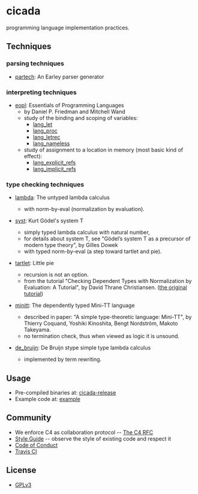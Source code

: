 # cicada

programming language implementation practices.

## Techniques

### parsing techniques

- [partech](https://github.com/xieyuheng/cicada/tree/master/src/main/scala/xieyuheng/partech):
  An Earley parser generator

### interpreting techniques

- [eopl](https://github.com/xieyuheng/cicada/tree/master/src/main/scala/xieyuheng/eopl):
  Essentials of Programming Languages
  - by Daniel P. Friedman and Mitchell Wand
  - study of the binding and scoping of variables:
    - [lang_let](https://github.com/xieyuheng/cicada/tree/master/src/main/scala/xieyuheng/eopl/lang_let)
    - [lang_proc](https://github.com/xieyuheng/cicada/tree/master/src/main/scala/xieyuheng/eopl/lang_proc)
    - [lang_letrec](https://github.com/xieyuheng/cicada/tree/master/src/main/scala/xieyuheng/eopl/lang_letrec)
    - [lang_nameless](https://github.com/xieyuheng/cicada/tree/master/src/main/scala/xieyuheng/eopl/lang_nameless)
  - study of assignment to a location in memory (most basic kind of effect):
    - [lang_explicit_refs](https://github.com/xieyuheng/cicada/tree/master/src/main/scala/xieyuheng/eopl/lang_explicit_refs)
    - [lang_implicit_refs](https://github.com/xieyuheng/cicada/tree/master/src/main/scala/xieyuheng/eopl/lang_implicit_refs)

### type checking techniques

- [lambda](https://github.com/xieyuheng/cicada/tree/master/src/main/scala/xieyuheng/lambda):
  The untyped lambda calculus
  - with norm-by-eval (normalization by evaluation).

- [syst](https://github.com/xieyuheng/cicada/tree/master/src/main/scala/xieyuheng/syst):
  Kurt Gödel's system T
  - simply typed lambda calculus with natural number,
  - for details about system T, see "Gödel’s system T as a precursor of modern type theory", by Gilles Dowek
  - with typed norm-by-eval (a step toward tartlet and pie).

- [tartlet](https://github.com/xieyuheng/cicada/tree/master/src/main/scala/xieyuheng/tartlet):
  Little pie
  - recursion is not an option.
  - from the tutorial "Checking Dependent Types with Normalization by Evaluation: A Tutorial",
    by David Thrane Christiansen.
    ([the original tutorial](http://davidchristiansen.dk/tutorials/nbe))

- [minitt](https://github.com/xieyuheng/cicada/tree/master/src/main/scala/xieyuheng/minitt):
  The dependently typed Mini-TT language
  - described in paper: "A simple type-theoretic language: Mini-TT",
    by Thierry Coquand, Yoshiki Kinoshita, Bengt Nordström, Makoto Takeyama.
  - no termination check, thus when viewed as logic it is unsound.

- [de_bruijn](https://github.com/xieyuheng/cicada/tree/master/src/main/scala/xieyuheng/de_bruijn):
  De Bruijn stype simple type lambda calculus
  - implemented by term rewriting.

## Usage

- Pre-compiled binaries at: [cicada-release](https://github.com/xieyuheng/cicada-release)
- Example code at: [example](https://github.com/xieyuheng/cicada/tree/master/example)

## Community

- We enforce C4 as collaboration protocol -- [The C4 RFC](https://rfc.zeromq.org/spec:42/C4)
- [Style Guide](STYLE-GUIDE.md) -- observe the style of existing code and respect it
- [Code of Conduct](CODE-OF-CONDUCT.md)
- [Travis CI](https://travis-ci.org/xieyuheng/cicada)

## License

- [GPLv3](LICENSE)

